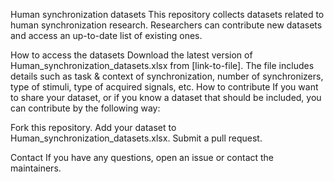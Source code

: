 Human synchronization datasets
This repository collects datasets related to human synchronization research. Researchers can contribute new datasets and access an up-to-date list of existing ones.

How to access the datasets
Download the latest version of Human_synchronization_datasets.xlsx from [link-to-file].
The file includes details such as task & context of synchronization, number of synchronizers, type of stimuli, type of acquired signals, etc.
How to contribute
If you want to share your dataset, or if you know a dataset that should be included, you can contribute by the following way:

Fork this repository.
Add your dataset to Human_synchronization_datasets.xlsx.
Submit a pull request.

Contact
If you have any questions, open an issue or contact the maintainers.
